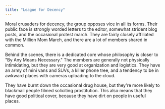 ```yaml
---
title: "League for Decency"
---
```

Moral crusaders for decency, the group opposes vice in all its forms.  Their public face is strongly worded letters to the editor, somewhat strident blog posts, and the occasional protest march.  They are fairly closely affiliated with the Million Mom March, and there are a lot of members shared in common.  

Behind the scenes, there is a dedicated core whose philosophy is closer to "By Any Means Necessary."  The members are generally not physically intimidating, but they are very good at organization and logistics.  They have an army of mini vans and SUVs, a killer phone tree, and a tendency to be in awkward places with cameras uploading to the cloud.

They have burnt down the occasional drug house, but they're more likely to blackmail people filmed soliciting prostitution.  This also means that they have good political cover, because they have dirt on people in useful places.